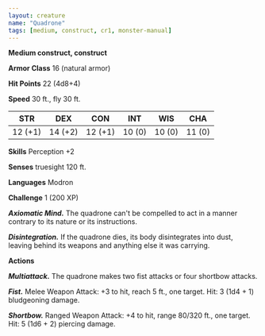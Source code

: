 ```yaml
---
layout: creature
name: "Quadrone"
tags: [medium, construct, cr1, monster-manual]
---
```


**Medium construct, construct**

**Armor Class** 16 (natural armor)

**Hit Points** 22 (4d8+4)

**Speed** 30 ft., fly 30 ft.

|   STR   |   DEX   |   CON   |   INT   |   WIS   |   CHA   |
|:-----:|:-----:|:-----:|:-----:|:-----:|:-----:|
| 12 (+1) | 14 (+2) | 12 (+1) | 10 (0) | 10 (0) | 11 (0) |

**Skills** Perception +2

**Senses** truesight 120 ft.

**Languages** Modron

**Challenge** 1 (200 XP)

***Axiomatic Mind.*** The quadrone can't be compelled to act in a manner contrary to its nature or its instructions.

***Disintegration.*** If the quadrone dies, its body disintegrates into dust, leaving behind its weapons and anything else it was carrying.

**Actions**

***Multiattack.*** The quadrone makes two fist attacks or four shortbow attacks.

***Fist.*** Melee Weapon Attack: +3 to hit, reach 5 ft., one target. Hit: 3 (1d4 + 1) bludgeoning damage.

***Shortbow.*** Ranged Weapon Attack: +4 to hit, range 80/320 ft., one target. Hit: 5 (1d6 + 2) piercing damage.

